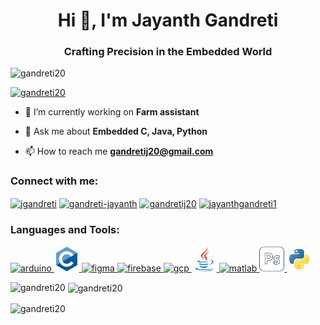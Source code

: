 <h1 align="center">Hi 👋, I'm Jayanth Gandreti</h1>
<h3 align="center">Crafting Precision in the Embedded World</h3>

<p align="left"> <img src="https://komarev.com/ghpvc/?username=gandreti20&label=Profile%20views&color=0e75b6&style=flat" alt="gandreti20" /> </p>

<p align="left"> <a href="https://github.com/ryo-ma/github-profile-trophy"><img src="https://github-profile-trophy.vercel.app/?username=gandreti20" alt="gandreti20" /></a> </p>

- 🔭 I’m currently working on **Farm assistant**

- 💬 Ask me about **Embedded C, Java, Python**

- 📫 How to reach me **gandretij20@gmail.com**

<h3 align="left">Connect with me:</h3>
<p align="left">
<a href="https://twitter.com/jgandreti" target="blank"><img align="center" src="https://raw.githubusercontent.com/rahuldkjain/github-profile-readme-generator/master/src/images/icons/Social/twitter.svg" alt="jgandreti" height="30" width="40" /></a>
<a href="https://linkedin.com/in/gandreti-jayanth" target="blank"><img align="center" src="https://raw.githubusercontent.com/rahuldkjain/github-profile-readme-generator/master/src/images/icons/Social/linked-in-alt.svg" alt="gandreti-jayanth" height="30" width="40" /></a>
<a href="https://instagram.com/gandretij20" target="blank"><img align="center" src="https://raw.githubusercontent.com/rahuldkjain/github-profile-readme-generator/master/src/images/icons/Social/instagram.svg" alt="gandretij20" height="30" width="40" /></a>
<a href="https://www.hackerrank.com/jayanthgandreti1" target="blank"><img align="center" src="https://raw.githubusercontent.com/rahuldkjain/github-profile-readme-generator/master/src/images/icons/Social/hackerrank.svg" alt="jayanthgandreti1" height="30" width="40" /></a>
</p>

<h3 align="left">Languages and Tools:</h3>
<p align="left"> <a href="https://www.arduino.cc/" target="_blank" rel="noreferrer"> <img src="https://cdn.worldvectorlogo.com/logos/arduino-1.svg" alt="arduino" width="40" height="40"/> </a> <a href="https://www.cprogramming.com/" target="_blank" rel="noreferrer"> <img src="https://raw.githubusercontent.com/devicons/devicon/master/icons/c/c-original.svg" alt="c" width="40" height="40"/> </a> <a href="https://www.figma.com/" target="_blank" rel="noreferrer"> <img src="https://www.vectorlogo.zone/logos/figma/figma-icon.svg" alt="figma" width="40" height="40"/> </a> <a href="https://firebase.google.com/" target="_blank" rel="noreferrer"> <img src="https://www.vectorlogo.zone/logos/firebase/firebase-icon.svg" alt="firebase" width="40" height="40"/> </a> <a href="https://cloud.google.com" target="_blank" rel="noreferrer"> <img src="https://www.vectorlogo.zone/logos/google_cloud/google_cloud-icon.svg" alt="gcp" width="40" height="40"/> </a> <a href="https://www.java.com" target="_blank" rel="noreferrer"> <img src="https://raw.githubusercontent.com/devicons/devicon/master/icons/java/java-original.svg" alt="java" width="40" height="40"/> </a> <a href="https://www.mathworks.com/" target="_blank" rel="noreferrer"> <img src="https://upload.wikimedia.org/wikipedia/commons/2/21/Matlab_Logo.png" alt="matlab" width="40" height="40"/> </a> <a href="https://www.photoshop.com/en" target="_blank" rel="noreferrer"> <img src="https://raw.githubusercontent.com/devicons/devicon/master/icons/photoshop/photoshop-line.svg" alt="photoshop" width="40" height="40"/> </a> <a href="https://www.python.org" target="_blank" rel="noreferrer"> <img src="https://raw.githubusercontent.com/devicons/devicon/master/icons/python/python-original.svg" alt="python" width="40" height="40"/> </a> </p>

<p><img align="left" src="https://github-readme-stats.vercel.app/api/top-langs?username=gandreti20&show_icons=true&locale=en&layout=compact" alt="gandreti20" /></p>

<p>&nbsp;<img align="center" src="https://github-readme-stats.vercel.app/api?username=gandreti20&show_icons=true&locale=en" alt="gandreti20" /></p>

<p><img align="center" src="https://github-readme-streak-stats.herokuapp.com/?user=gandreti20&" alt="gandreti20" /></p>
